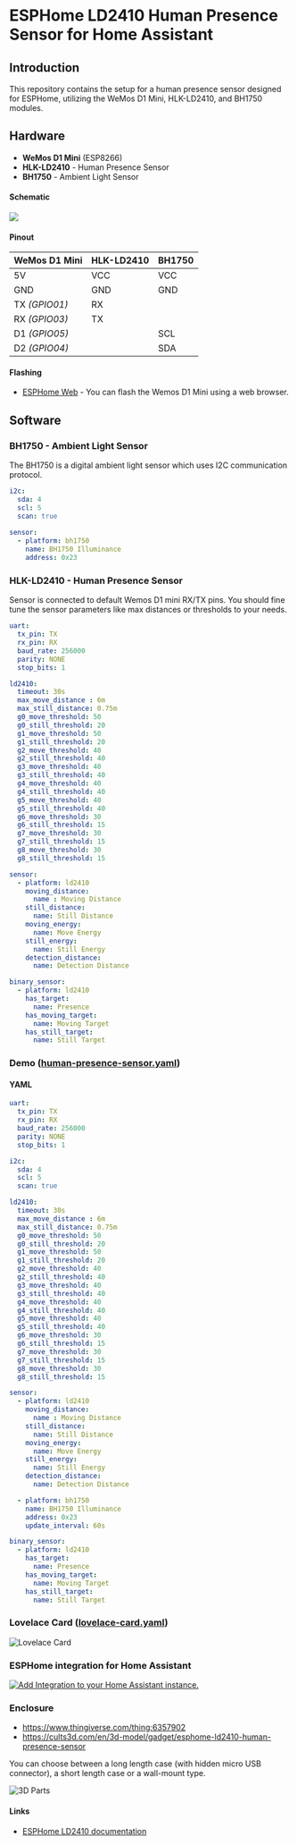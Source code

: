 # ESPHome LD2410 Human Presence Sensor for Home Assistant
## Introduction
This repository contains the setup for a human presence sensor designed for ESPHome, utilizing the WeMos D1 Mini, HLK-LD2410, and BH1750 modules.

## Hardware
+ **WeMos D1 Mini** (ESP8266)
+ **HLK-LD2410** -  Human Presence Sensor
+ **BH1750** - Ambient Light Sensor

#### Schematic
![](https://raw.githubusercontent.com/TechConceptRepos/ESPHome-LD2410/media/schema.png)

#### Pinout

WeMos D1 Mini |  HLK-LD2410 | BH1750
------------- | ----------- | ------
5V            | VCC         | VCC
GND           | GND         | GND
TX *(GPIO01)* | RX          | 
RX *(GPIO03)* | TX          | 
D1 *(GPIO05)* |             | SCL 
D2 *(GPIO04)* |             | SDA 

#### Flashing
- [ESPHome Web](https://web.esphome.io/) - You can flash the Wemos D1 Mini using a web browser.

## Software
### BH1750 - Ambient Light Sensor
The BH1750 is a digital ambient light sensor which uses I2C communication protocol.
``` yaml
i2c:
  sda: 4
  scl: 5
  scan: true
  
sensor:
  - platform: bh1750
    name: BH1750 Illuminance
    address: 0x23
```
### HLK-LD2410 - Human Presence Sensor
Sensor is connected to default Wemos D1 mini RX/TX pins. You should fine tune the sensor parameters like max distances or thresholds to your needs.
``` yaml
uart:
  tx_pin: TX
  rx_pin: RX
  baud_rate: 256000
  parity: NONE
  stop_bits: 1

ld2410:
  timeout: 30s
  max_move_distance : 6m
  max_still_distance: 0.75m
  g0_move_threshold: 50
  g0_still_threshold: 20
  g1_move_threshold: 50
  g1_still_threshold: 20
  g2_move_threshold: 40
  g2_still_threshold: 40
  g3_move_threshold: 40
  g3_still_threshold: 40
  g4_move_threshold: 40
  g4_still_threshold: 40
  g5_move_threshold: 40
  g5_still_threshold: 40
  g6_move_threshold: 30
  g6_still_threshold: 15
  g7_move_threshold: 30
  g7_still_threshold: 15
  g8_move_threshold: 30
  g8_still_threshold: 15

sensor:
  - platform: ld2410
    moving_distance:
      name : Moving Distance
    still_distance:
      name: Still Distance
    moving_energy:
      name: Move Energy
    still_energy:
      name: Still Energy
    detection_distance:
      name: Detection Distance

binary_sensor:
  - platform: ld2410
    has_target:
      name: Presence
    has_moving_target:
      name: Moving Target
    has_still_target:
      name: Still Target
```

### Demo ([human-presence-sensor.yaml](human-presence-sensor.yaml))
#### YAML
``` yaml
uart:
  tx_pin: TX
  rx_pin: RX
  baud_rate: 256000
  parity: NONE
  stop_bits: 1

i2c:
  sda: 4
  scl: 5
  scan: true

ld2410:
  timeout: 30s
  max_move_distance : 6m
  max_still_distance: 0.75m
  g0_move_threshold: 50
  g0_still_threshold: 20
  g1_move_threshold: 50
  g1_still_threshold: 20
  g2_move_threshold: 40
  g2_still_threshold: 40
  g3_move_threshold: 40
  g3_still_threshold: 40
  g4_move_threshold: 40
  g4_still_threshold: 40
  g5_move_threshold: 40
  g5_still_threshold: 40
  g6_move_threshold: 30
  g6_still_threshold: 15
  g7_move_threshold: 30
  g7_still_threshold: 15
  g8_move_threshold: 30
  g8_still_threshold: 15

sensor:
  - platform: ld2410
    moving_distance:
      name : Moving Distance
    still_distance:
      name: Still Distance
    moving_energy:
      name: Move Energy
    still_energy:
      name: Still Energy
    detection_distance:
      name: Detection Distance

  - platform: bh1750
    name: BH1750 Illuminance
    address: 0x23
    update_interval: 60s

binary_sensor:
  - platform: ld2410
    has_target:
      name: Presence
    has_moving_target:
      name: Moving Target
    has_still_target:
      name: Still Target
```

### Lovelace Card ([lovelace-card.yaml](lovelace-card.yaml))
![Lovelace Card](https://raw.githubusercontent.com/TechConceptRepos/ESPHome-LD2410/media/lovelace_card.png)

### ESPHome integration for Home Assistant 
[![Add Integration to your Home Assistant
instance.](https://my.home-assistant.io/badges/config_flow_start.svg)](https://my.home-assistant.io/redirect/config_flow_start/?domain=esphome)

### Enclosure
- https://www.thingiverse.com/thing:6357902
- https://cults3d.com/en/3d-model/gadget/esphome-ld2410-human-presence-sensor

You can choose between a long length case (with hidden micro USB connector), a short length case or a wall-mount type.

![3D Parts](https://raw.githubusercontent.com/TechConceptRepos/ESPHome-LD2410/media/3D_parts.png)

#### Links
- [ESPHome LD2410 documentation](https://esphome.io/components/sensor/ld2410.html)
